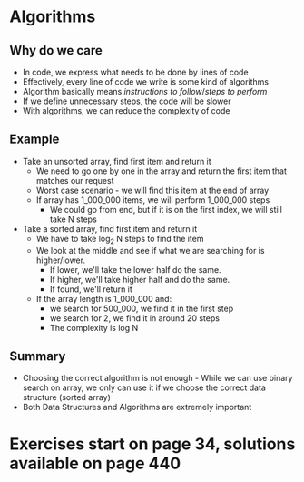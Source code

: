 # Algorithms

## Why do we care
- In code, we express what needs to be done by lines of code
- Effectively, every line of code we write is some kind of algorithms
- Algorithm basically means *instructions to follow*/*steps to perform*
- If we define unnecessary steps, the code will be slower
- With algorithms, we can reduce the complexity of code

## Example
- Take an unsorted array, find first item and return it
  - We need to go one by one in the array and return the first item that matches our request
  - Worst case scenario - we will find this item at the end of array
  - If array has 1_000_000 items, we will perform 1_000_000 steps
    - We could go from end, but if it is on the first index, we will still take N steps
- Take a sorted array, find first item and return it
  - We have to take log<sub>2</sub> N steps to find the item
  - We look at the middle and see if what we are searching for is higher/lower.
    - If lower, we'll take the lower half do the same.
    - If higher, we'll take higher half and do the same.
    - If found, we'll return it
  - If the array length is 1_000_000 and:
    - we search for 500_000, we find it in the first step
    - we search for 2, we find it in around 20 steps
    - The complexity is log N

## Summary
- Choosing the correct algorithm is not enough - While we can use binary search on array, we only can use it if we choose the correct data structure (sorted array)
- Both Data Structures and Algorithms are extremely important

# Exercises start on page 34, solutions available on page 440
